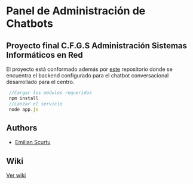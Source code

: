 # Panel de Administración de Chatbots

## Proyecto final C.F.G.S Administración Sistemas Informáticos en Red

El proyecto está conformado además por [este](https://github.com/iesgrancapitan-proyectos/202021asir_junio_ControlCalidadAire-escurtu696) repositorio donde se encuentra el backend configurado para el chatbot conversacional desarrollado para el centro.


```javascript
 //Cargar los módulos requeridos
 npm install
 //Lanzar el servicio
 node app.js
```

## Authors

* [Emilian Scurtu](https://github.com/escurtu696)

## Wiki

[Ver wiki](https://github.com/iesgrancapitan-proyectos/202021asir_junio_ControlCalidadAire-escurtu696/wiki)
